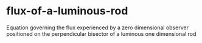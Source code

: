 # flux-of-a-luminous-rod
Equation governing the flux experienced by a zero dimensional observer positioned on the perpendicular bisector of a luminous one dimensional rod
